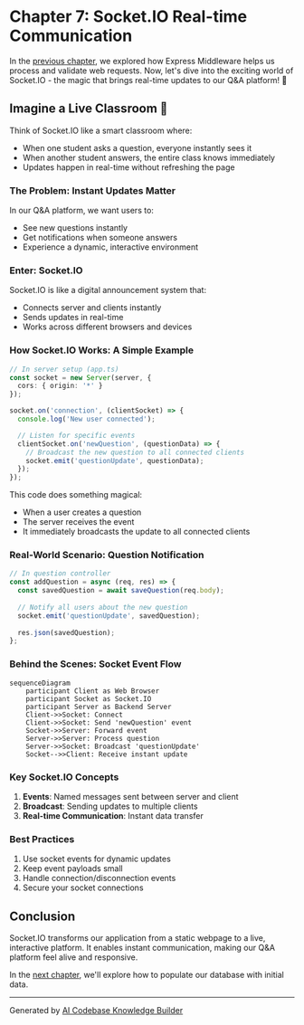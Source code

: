 # Chapter 7: Socket.IO Real-time Communication

In the [previous chapter](06_express_middleware_and_routes_.md), we explored how Express Middleware helps us process and validate web requests. Now, let's dive into the exciting world of Socket.IO - the magic that brings real-time updates to our Q&A platform! 🚀

## Imagine a Live Classroom 🏫

Think of Socket.IO like a smart classroom where:
- When one student asks a question, everyone instantly sees it
- When another student answers, the entire class knows immediately
- Updates happen in real-time without refreshing the page

### The Problem: Instant Updates Matter

In our Q&A platform, we want users to:
- See new questions instantly
- Get notifications when someone answers
- Experience a dynamic, interactive environment

### Enter: Socket.IO

Socket.IO is like a digital announcement system that:
- Connects server and clients instantly
- Sends updates in real-time
- Works across different browsers and devices

### How Socket.IO Works: A Simple Example

```typescript
// In server setup (app.ts)
const socket = new Server(server, {
  cors: { origin: '*' }
});

socket.on('connection', (clientSocket) => {
  console.log('New user connected');

  // Listen for specific events
  clientSocket.on('newQuestion', (questionData) => {
    // Broadcast the new question to all connected clients
    socket.emit('questionUpdate', questionData);
  });
});
```

This code does something magical:
- When a user creates a question
- The server receives the event
- It immediately broadcasts the update to all connected clients

### Real-World Scenario: Question Notification

```typescript
// In question controller
const addQuestion = async (req, res) => {
  const savedQuestion = await saveQuestion(req.body);
  
  // Notify all users about the new question
  socket.emit('questionUpdate', savedQuestion);
  
  res.json(savedQuestion);
};
```

### Behind the Scenes: Socket Event Flow

```mermaid
sequenceDiagram
    participant Client as Web Browser
    participant Socket as Socket.IO
    participant Server as Backend Server
    Client->>Socket: Connect
    Client->>Socket: Send 'newQuestion' event
    Socket->>Server: Forward event
    Server->>Server: Process question
    Server->>Socket: Broadcast 'questionUpdate'
    Socket-->>Client: Receive instant update
```

### Key Socket.IO Concepts

1. **Events**: Named messages sent between server and client
2. **Broadcast**: Sending updates to multiple clients
3. **Real-time Communication**: Instant data transfer

### Best Practices

1. Use socket events for dynamic updates
2. Keep event payloads small
3. Handle connection/disconnection events
4. Secure your socket connections

## Conclusion

Socket.IO transforms our application from a static webpage to a live, interactive platform. It enables instant communication, making our Q&A platform feel alive and responsive.

In the [next chapter](08_database_population_scripts_.md), we'll explore how to populate our database with initial data.

---

Generated by [AI Codebase Knowledge Builder](https://github.com/The-Pocket/Tutorial-Codebase-Knowledge)